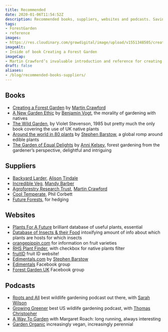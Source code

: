 ```yaml
---
title: Recommended
date: 2020-01-06T11:54:52Z
description: Recommended books, suppliers, websites and podcasts. Saving you time and enlarging your brain 🧠
tags: 
- ForestGarden
- reference
images: 
- https://res.cloudinary.com/growdigital/image/upload/v1551348505/creating-forest-garden-inside.jpg
imageAlt:
- Inside of book Creating a Forest Garden
imageCap:
- Martin Crawford’s invaluable introduction and reference for creating a forest garden
draft: false
aliases: 
- /blog/recommended-books-suppliers/
---
```


## Books

* [Creating a Forest Garden](https://www.agroforestry.co.uk/product/creating-a-forest-garden-2/) by [Martin Crawford](https://facebook.com/agroforestry.co.uk)
* [A New Garden Ethic](https://newsociety.com/Books/N/A-New-Garden-Ethic) by [Benjamin Vogt](https://www.monarchgard.com/benjamin-vogt.html), the morality of gardening with natives
* [The Wild Garden](https://www.amazon.co.uk/Wild-Garden-garden-bookshelf/dp/0711204225/),  by Violet Stevenson, 1985 but pretty much the only book covering the use of UK native plants
* [Around the world in 80 plants](https://permanentpublications.co.uk/port/around-the-world-in-80-plants-an-edible-perennial-vegetable-adventure-for-temperate-climates-by-stephen-barstow/) by [Stephen Barstow](https://mobile.twitter.com/s_barstow), a global romp around edible plants
* [The Garden of Equal Delights](https://www.triarchypress.net/delights.html) by [Anni Kelsey](https://annisveggies.wordpress.com), forest gardening from the gardener’s perspective, delightful and intriguing

## Suppliers

* [Backyard Larder](https://backyardlarder.co.uk), [Alison Tindale](https://mobile.twitter.com/backyardlarder) 
* [Incredible Veg](https://www.incrediblevegetables.co.uk/), [Mandy Barber](https://mobile.twitter.com/IncredibleVeg) 
* [Agroforestry Research Trust](https://www.agroforestry.co.uk/), [Martin Crawford](https://facebook.com/agroforestry.co.uk)
* [Cool Temperate](http://www.cooltemperate.co.uk/), Phil Corbett
* [Future Forests](https://futureforests.ie/), for hedging

## Websites

* [Plants For A Future](https://pfaf.org/) brilliant database of useful plants, essential
* [Database of Insects & their Food](https://www.brc.ac.uk/dbif/hosts.aspx) intoxifying amount of info about which plants are hosts for which insects
* [orangepippin.com](https://www.orangepippin.com) for information on fruit varieties
* [RHS Plant Finder](https://www.rhs.org.uk/Plants/Search-Form), with checkbox for native plants filter
* [fruitID](https://www.fruitid.com) fruit ID website!
* [Edimentals.com](http://www.edimentals.com/blog/) by [Stephen Barstow](https://mobile.twitter.com/s_barstow)
* [Edimentals](https://www.facebook.com/groups/273637002647408/) Facebook group
* [Forest Garden UK](https://www.facebook.com/groups/405281259629562/) Facebook group

## Podcasts

* [Roots and All](https://rootsandall.co.uk) best wildlife gardening podcast out there, with [Sarah Wilson](https://twitter.com/swilson09)
* [Growing Greener](https://www.thomaschristophergardens.com/podcast) best US wildlife gardening podcast, with [Thomas Christopher](https://www.thomaschristophergardens.com/about)
* [A Way To Garden](https://awaytogarden.com) with Margaret Roach: long running, always interesting
* [Garden Organic](https://podcasts.apple.com/gb/podcast/the-organic-gardening-podcast/id1455955334) increasingly vegan, increasingly perennial
